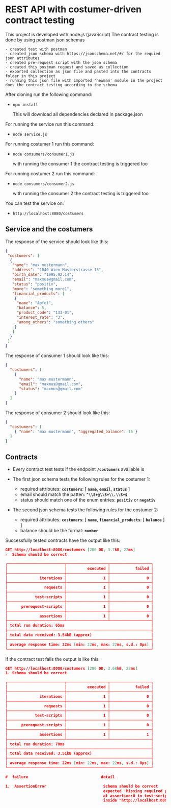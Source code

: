 # REST API with costumer-driven contract testing

This project is developed with node.js (javaScript)
The contract testing is done by using postman json schemas

    - created test with postman
    - created json schema with https://jsonschema.net/#/ for the requied json attributes
    - created pre-request script with the json schema
    - created this postman request and saved as collection
    - exported collection as json file and pasted into the contracts folder in this project
    - running this json file with imported 'newman' module in the project does the contract testing according to the schema

After cloning run the following command:
*     npm install
  This will download all dependencies declared in package.json

For running the service run this command:
*     node service.js
For running costumer 1 run this command:
*     node consumers/consumer1.js
  with running the consumer 1 the contract testing is triggered too

For running costumer 2 run this command:
*     node consumers/consumer2.js
  with running the consumer 2 the contract testing is triggered too

You can test the service on:
*     http://localhost:8080/costumers

## Service and the costumers

The response of the service should look like this:

```JSON
{
 "costumers": [
  {
   "name": "max mustermann",
   "address": "1040 Wien Musterstrasse 13",
   "birth_date": "1995.02.14",
   "email": "maxmus@gmail.com",
   "status": "positiv",
   "more": "something more1",
   "financial_products": [
    {
     "name": "Apfel",
     "balance": 5,
     "product_code": "133-01",
     "interest_rate": "3",
     "among_others": "something others"
    }
   ]
  }
 ]
}
```

The response of consumer 1 should look like this:

```JSON
{
  "costumers": [
    {
      "name": "max mustermann",
      "email": "maxmus@gmail.com",
      "status": "maxmus@gmail.com"
    }
  ]
}

```

The response of consumer 2 should look like this:

```JSON
{
  "costumers": [
    { "name": "max mustermann", "aggregated_balance": 15 }
  ]
}

```
## Contracts

* Every contract test tests if the endpoint **`/costumers`** available is


* The first json schema tests the following rules for the costumer 1:
  *  required attributes: **`costumers`**: [ **`name`**, **`email`**, **`status`** ]
  *  email should match the patten: **`^\\S+@\\S+\\.\\S+$`**
  *  status should match one of the enum entries: **`positiv`** or **`negativ`**


* The second json schema tests the following rules for the costumer 2:
  *  required attributes: **`costumers`**: [ **`name`**, **`financial_products`**: [ **`balance`** ] ]
  *  balance should be the format: **`number`**

Successfully tested contracts have the output like this:
``` JSON
GET http://localhost:8080/costumers [200 OK, 3.7kB, 22ms]
✓  Schema should be correct

┌─────────────────────────┬──────────────────┬──────────────────┐
│                         │         executed │           failed │
├─────────────────────────┼──────────────────┼──────────────────┤
│              iterations │                1 │                0 │
├─────────────────────────┼──────────────────┼──────────────────┤
│                requests │                1 │                0 │
├─────────────────────────┼──────────────────┼──────────────────┤
│            test-scripts │                1 │                0 │
├─────────────────────────┼──────────────────┼──────────────────┤
│      prerequest-scripts │                1 │                0 │
├─────────────────────────┼──────────────────┼──────────────────┤
│              assertions │                1 │                0 │
├─────────────────────────┴──────────────────┴──────────────────┤
│ total run duration: 65ms                                      │
├───────────────────────────────────────────────────────────────┤
│ total data received: 3.54kB (approx)                          │
├───────────────────────────────────────────────────────────────┤
│ average response time: 22ms [min: 22ms, max: 22ms, s.d.: 0µs] │
└───────────────────────────────────────────────────────────────┘

```
If the contract test fails the output is like this:

``` JSON
GET http://localhost:8080/costumers [200 OK, 3.68kB, 22ms]
1. Schema should be correct

┌─────────────────────────┬──────────────────┬──────────────────┐
│                         │         executed │           failed │
├─────────────────────────┼──────────────────┼──────────────────┤
│              iterations │                1 │                0 │
├─────────────────────────┼──────────────────┼──────────────────┤
│                requests │                1 │                0 │
├─────────────────────────┼──────────────────┼──────────────────┤
│            test-scripts │                1 │                0 │
├─────────────────────────┼──────────────────┼──────────────────┤
│      prerequest-scripts │                1 │                0 │
├─────────────────────────┼──────────────────┼──────────────────┤
│              assertions │                1 │                1 │
├─────────────────────────┴──────────────────┴──────────────────┤
│ total run duration: 70ms                                      │
├───────────────────────────────────────────────────────────────┤
│ total data received: 3.51kB (approx)                          │
├───────────────────────────────────────────────────────────────┤
│ average response time: 22ms [min: 22ms, max: 22ms, s.d.: 0µs] │
└───────────────────────────────────────────────────────────────┘

#  failure                                detail

1.  AssertionError                         Schema should be correct                                                                                                                                 
                                           expected 'Missing required property: name' to be true                                                                                                    
                                           at assertion:0 in test-script                                                                                                                            
                                           inside "http://localhost:8080/costumers"  
```